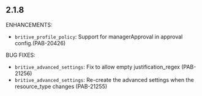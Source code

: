 ## 2.1.8

ENHANCEMENTS:
*  `britive_profile_policy`: Support for managerApproval in approval config.(PAB-20426)

BUG FIXES:
*  `britive_advanced_settings`: Fix to allow empty justification_regex (PAB-21256)
*  `britive_advanced_settings`: Re-create the advanced settings when the resource_type changes (PAB-21255)
